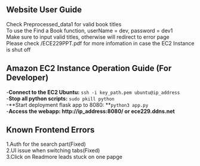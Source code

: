 ## Website User Guide
Check Preprocessed_data1 for valid book titles<br>
To use the Find a Book function, userName = dev, password = dev1<br>
Make sure to input valid titles, otherwise will redirect to error page<br>
Please check /ECE229PPT.pdf for more infomation in case the EC2 Instance is shut off<br>

## Amazon EC2 Instance Operation Guide (For Developer)
-**Connect to the EC2 Ubuntu:** ```ssh -i key_path.pem ubuntu@ip_address``` <br>
-**Stop all python scripts:** ```sudo pkill python``` <br>
-**Start deployment flask app to 8080: **```python3 app.py``` <br>
-**Access the webapp: http://ip_address:8080/ or ece229.ddns.net**

## Known Frontend Errors
1.Auth for the search part(Fixed)<br>
2.UI issue when switching tabs(Fixed)<br>
3.Click on Readmore leads stuck on one papge<br>


